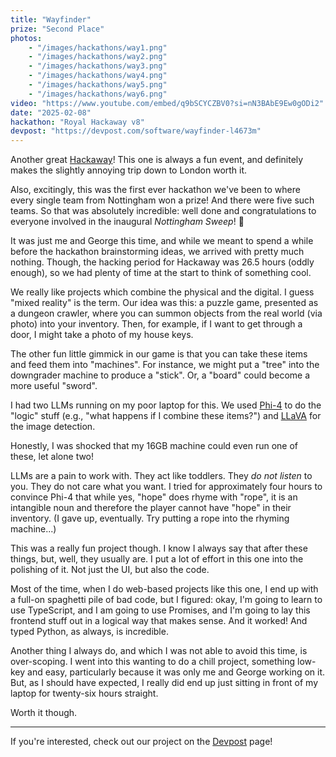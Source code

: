 ```yaml
---
title: "Wayfinder"
prize: "Second Place"
photos:
    - "/images/hackathons/way1.png"
    - "/images/hackathons/way2.png"
    - "/images/hackathons/way3.png"
    - "/images/hackathons/way4.png"
    - "/images/hackathons/way5.png"
    - "/images/hackathons/way6.png"
video: "https://www.youtube.com/embed/q9bSCYCZBV0?si=nN3BAbE9Ew0gODi2"
date: "2025-02-08"
hackathon: "Royal Hackaway v8"
devpost: "https://devpost.com/software/wayfinder-l4673m"
---
```


Another great [Hackaway](https://www.royalhackaway.com)! This one is always a fun
event, and definitely makes the slightly annoying trip down to London worth it.

Also, excitingly, this was the first ever hackathon we've been to where every
single team from Nottingham won a prize! And there were five such teams.
So that was absolutely incredible: well done and congratulations to everyone
involved in the inaugural *Nottingham Sweep*! 🧹

It was just me and George this time, and while we meant to spend a while before
the hackathon brainstorming ideas, we arrived with pretty much nothing. Though,
the hacking period for Hackaway was 26.5 hours (oddly enough), so we had plenty
of time at the start to think of something cool.

We really like projects which combine the physical and the digital. I guess
"mixed reality" is the term. Our idea was this: a puzzle game, presented as a
dungeon crawler, where you can summon objects from the real world (via photo)
into your inventory. Then, for example, if I want to get through a door, I might
take a photo of my house keys.

The other fun little gimmick in our game is that you can take these items and
feed them into "machines". For instance, we might put a "tree" into the downgrader
machine to produce a "stick". Or, a "board" could become a more useful "sword".

I had two LLMs running on my poor laptop for this. We used
[Phi-4](https://ollama.com/library/phi4) to do the "logic" stuff (e.g., "what
happens if I combine these items?") and
[LLaVA](https://ollama.com/library/llava) for the image detection.

Honestly, I was shocked that my 16GB machine could even run one of these, let
alone two!

LLMs are a pain to work with. They act like toddlers. They *do not listen* to
you. They do not care what you want. I tried for approximately four hours to
convince Phi-4 that while yes, "hope" does rhyme with "rope", it is an
intangible noun and therefore the player cannot have "hope" in their inventory.
(I gave up, eventually. Try putting a rope into the rhyming machine...)

This was a really fun project though. I know I always say that after these
things, but, well, they usually are. I put a lot of effort in this one into the
polishing of it. Not just the UI, but also the code.

Most of the time, when I do web-based projects like this one, I end up with a
full-on spaghetti pile of bad code, but I figured: okay, I'm going to learn
to use TypeScript, and I am going to use Promises, and I'm going to lay this
frontend stuff out in a logical way that makes sense. And it worked! And typed
Python, as always, is incredible.

Another thing I always do, and which I was not able to avoid this time, is
over-scoping. I went into this wanting to do a chill project, something low-key
and easy, particularly because it was only me and George working on it. But, as
I should have expected, I really did end up just sitting in front of my laptop
for twenty-six hours straight.

Worth it though.

---

If you're interested, check out our project on the
[Devpost](https://devpost.com/software/wayfinder-l4673m) page!
